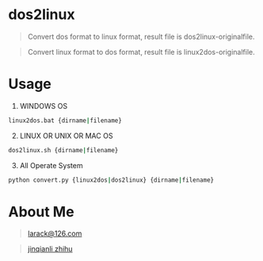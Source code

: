# dos2linux

> Convert dos format to linux format, result file is dos2linux-originalfile.

> Convert linux format to dos format, result file is linux2dos-originalfile.

# Usage 

1. WINDOWS OS

```bash
linux2dos.bat {dirname|filename}
```

2. LINUX OR UNIX OR MAC OS

```bash
dos2linux.sh {dirname|filename}
```

3. All Operate System 

```bash
python convert.py {linux2dos|dos2linux} {dirname|filename}
```

# About Me

> larack@126.com

> [jinqianli zhihu ](https://www.zhihu.com/people/jinqianli/activities "jinqianli")
